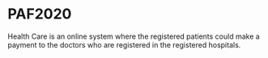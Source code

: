 # PAF2020

Health Care is an online system where the registered patients could make a payment to the doctors who are registered in the registered hospitals. 
